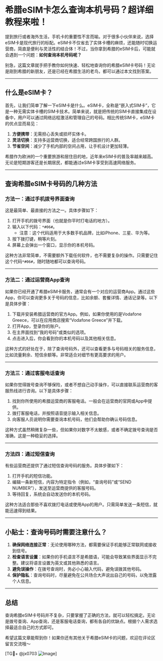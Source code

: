 # 希腊eSIM卡怎么查询本机号码？超详细教程来啦！

提到旅行或者海外生活，手机卡的重要性不言而喻。对于很多小伙伴来说，选择eSIM卡是现代旅行的标配。eSIM卡不仅省去了实体卡槽的麻烦，还能随时切换运营商，简直是便利与灵活性的结合体！不过，当你拿到希腊的eSIM卡后，可能就会遇到一个问题：**如何查询本机号码呢？**

别急，这篇文章就手把手教你如何快速、轻松地查询你的希腊eSIM卡号码！无论是刚到希腊的新朋友，还是已经在希腊生活的老鸟，都可以通过本文找到答案。

---

## 什么是eSIM卡？

首先，让我们简单了解一下eSIM卡是什么。eSIM卡，全称是“嵌入式SIM卡”，它是一种无需实体卡槽的SIM卡技术。简单来说，就是把传统的SIM卡直接集成在设备中，用户可以通过网络远程激活和管理自己的号码。相比传统SIM卡，eSIM卡的优点显而易见：

1. **方便携带**：无需担心丢失或损坏实体卡。
2. **灵活切换**：支持多运营商切换，适合经常跨国旅行的人群。
3. **节省空间**：减少了手机内部的空间占用，让手机设计更加轻薄。

希腊作为欧洲的一个重要旅游和居住目的地，近年来eSIM卡的普及率越来越高。无论是短期游客还是长期居民，都能通过eSIM卡享受到高速网络服务。

---

## 查询希腊eSIM卡号码的几种方法

### 方法一：通过手机拨号界面查询

这是最简单、最直接的方法之一。具体步骤如下：

1. 打开手机的拨号界面（也就是你平时打电话的地方）。
2. 输入以下代码：`*#06#`。
   - 注意：这个代码适用于大多数手机品牌，比如iPhone、三星、华为等。
3. 按下拨打键，稍等片刻。
4. 屏幕上会弹出一个窗口，显示你的本机号码。

这种方法非常简单，不需要额外下载任何软件，也不需要复杂的操作。只需要记住这个代码`*#06#`，随时随地都可以查询号码。

---

### 方法二：通过运营商App查询

如果你已经开通了希腊eSIM卡服务，通常会有一个对应的运营商App。通过这些App，你可以查询更多关于号码的信息，比如余额、套餐详情、通话记录等。以下是具体步骤：

1. 下载并安装希腊运营商的官方App。例如，如果你使用的是Vodafone Greece，可以在应用商店搜索“Vodafone Greece”并下载。
2. 打开App，登录你的账户。
3. 在主界面找到“我的号码”或类似的选项。
4. 点击进入后，你会看到你的本机号码以及其他相关信息。

这种方式的好处在于，除了查询号码外，还可以查看更多与号码相关的服务信息，比如流量剩余、短信余额等。非常适合对细节有更高要求的用户。

---

### 方法三：通过客服电话查询

如果你觉得拨号查询不够保险，或者不想自己动手操作，可以直接联系运营商的客服热线进行咨询。以下是具体步骤：

1. 找到你所使用的希腊运营商的客服电话。一般会在运营商的官网或App中提供。
2. 拨打客服电话，并按照语音提示输入相关信息。
3. 向客服人员说明你需要查询本机号码，他们会帮助你确认号码信息。

这种方式虽然稍微复杂一些，但如果你对数字不太敏感，或者不确定拨号查询是否准确，这是一种稳妥的选择。

---

### 方法四：通过短信查询

有些运营商还提供了通过短信查询号码的服务。具体步骤如下：

1. 打开手机的短信功能。
2. 编辑一条新短信，内容为特定指令（例如，“查询号码”或“SEND NUMBER”），发送至运营商提供的客服号码。
3. 等待回复，系统会自动发送你的本机号码。

这种方法适合那些不喜欢拨打电话或使用App的用户。只需简单发送一条短信，就能迅速得到结果。

---

## 小贴士：查询号码时需要注意什么？

1. **确保网络连接正常**：无论使用哪种方法，都需要保证手机能够正常联网或接收到信号。
2. **检查语言设置**：如果你的手机语言不是希腊语，可能会导致某些界面显示不完整。建议将语言设置为英文或其他熟悉的语言。
3. **避免误操作**：在拨号查询时，务必小心输入代码，避免误拨其他号码。
4. **保护隐私**：查询号码时，尽量避免在公共场合大声说出自己的号码，以免泄露个人信息。

---

## 总结

查询希腊eSIM卡号码并不复杂，只要掌握了正确的方法，就可以轻松搞定。无论是拨号查询、App查询，还是客服电话查询，都有各自的优缺点。根据个人需求选择最适合自己的方式即可。

希望这篇文章能帮到你！如果你还有其他关于希腊eSIM卡的问题，欢迎在评论区留言交流哦～ 

[TG💪+ @jx0703 ![Image](https://github.com/user-attachments/assets/dbca1d08-cadb-493c-b0ec-ad6f7a83f270)]